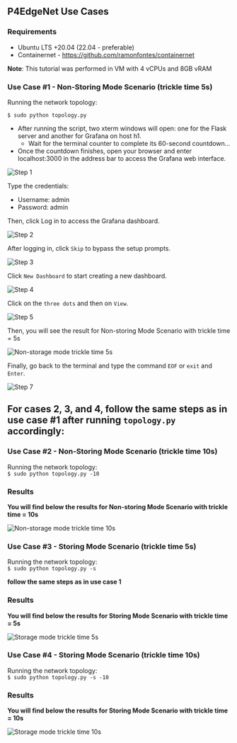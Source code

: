 ## P4EdgeNet Use Cases

### Requirements

* Ubuntu LTS +20.04 (22.04 - preferable)
* Containernet - https://github.com/ramonfontes/containernet

**Note**: This tutorial was performed in VM with 4 vCPUs and 8GB vRAM 


### Use Case #1 - Non-Storing Mode Scenario (trickle time 5s)
 
Running the network topology:

`$ sudo python topology.py`

* After running the script, two xterm windows will open: one for the Flask server and another for Grafana on host h1.
  * Wait for the terminal counter to complete its 60-second countdown...  
* Once the countdown finishes, open your browser and enter localhost:3000 in the address bar to access the Grafana web interface.

![Step 1](./assets/images/step1.PNG)

Type the credentials:

* Username: admin
* Password: admin

Then, click Log in to access the Grafana dashboard.

![Step 2](./assets/images/step2.PNG)

After logging in, click `Skip` to bypass the setup prompts.

![Step 3](./assets/images/step3.PNG)

Click `New Dashboard` to start creating a new dashboard.

![Step 4](./assets/images/step4.PNG)

Click on the `three dots` and then on `View`.

![Step 5](./assets/images/step5.PNG)

Then, you will see the result for Non-storing Mode Scenario with trickle time = 5s

![Non-storage mode trickle time 5s](./assets/images/step6-non-storage-mode-5s.PNG)

Finally, go back to the terminal and type the command `EOF` or `exit` and `Enter`. 

![Step 7](./assets/images/step7.PNG)

## **For cases 2, 3, and 4, follow the same steps as in use case #1 after running `topology.py` accordingly:**

### Use Case #2 - Non-Storing Mode Scenario (trickle time 10s)
 
Running the network topology:  
`$ sudo python topology.py -10`

### Results

**You will find below the results for Non-storing Mode Scenario with trickle time = 10s**

![Non-storage mode trickle time 10s](./assets/images/step8-non-storage-mode-10s.PNG)

### Use Case #3 - Storing Mode Scenario (trickle time 5s)
 
Running the network topology:  
`$ sudo python topology.py -s`

**follow the same steps as in use case 1**

### Results

**You will find below the results for Storing Mode Scenario with trickle time = 5s**

![Storage mode trickle time 5s](./assets/images/step9-storage-mode-5s.PNG)

### Use Case #4 - Storing Mode Scenario (trickle time 10s)
 
Running the network topology:  
`$ sudo python topology.py -s -10`

### Results

**You will find below the results for Storing Mode Scenario with trickle time = 10s**

![Storage mode trickle time 10s](./assets/images/step10-storage-mode-10s.PNG)